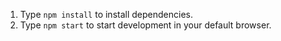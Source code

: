 1. Type `npm install` to install dependencies.
2. Type `npm start` to start development in your default browser.
